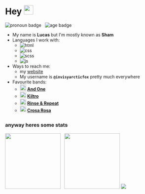 # **Hey** <img src="https://static-cdn.jtvnw.net/emoticons/v2/1/default/dark/5.0" height="30">

![pronoun badge](https://img.shields.io/badge/dynamic/json?url=https%3A%2F%2Fpronoundb.org%2Fshields%2F62fd108a95ed6674fbc907ac.json&query=%24.message&style=for-the-badge&label=pronouns&labelColor=141414&color=009900&link=https%3A%2F%invisyarcticfox.uk)
&nbsp;
![age badge](https://img.shields.io/badge/dynamic/json?url=https%3A%2F%2Fdigidates.de%2Fapi%2Fv1%2Fage%2F2005-05-04&query=%24.age&style=for-the-badge&label=age&labelColor=141414&color=009900&link=https%3A%2F%invisyarcticfox.uk)

- My name is **Lucas** but I'm mostly known as **Sham**
- Languages I work with:
    - ![html](https://img.shields.io/badge/HTML-E34F26?style=for-the-badge&logo=html5&logoColor=fff)
    - ![css](https://img.shields.io/badge/CSS-1572B6?style=for-the-badge&logo=css3&logoColor=fff)
    - ![scss](https://img.shields.io/badge/SCSS-CC6699?style=for-the-badge&logo=sass&logoColor=fff)
    - ![js](https://img.shields.io/badge/js-f7df1e?style=for-the-badge&logo=javascript&logoColor=000)
- Ways to reach me:
    - my [website](https://invisyarcticfox.uk)
    - My username is **`@invisyarcticfox`** pretty much everywhere
- Favourite bands:
    - <img src="https://i.imgur.com/4SFHV89.jpeg" height="20">&nbsp;[**And One**](https://open.spotify.com/artist/6OAueBADydAjR5lP5NqTvv)
    - <img src="https://i.imgur.com/OEvm4SW.png" height="20">&nbsp;[**Kiltro**](https://open.spotify.com/artist/27CC3tpq7WQR25M03jKTZm)
    - <img src="https://i.imgur.com/ELXkFss.jpeg" height="20">&nbsp;[**Rinse & Repeat**](https://open.spotify.com/artist/3LZFx6FDLyv8zoCpORQIK)
    - <img src="https://i.imgur.com/wqlRSVj.jpeg" height="20">&nbsp;[**Crosa Rosa**](https://open.spotify.com/artist/0Orf99XP6n8qBr6p8ThKYp)
##
### anyway heres some stats
 <p float="left">
  <img src="https://github-readme-stats.vercel.app/api?username=invisyarcticfox&theme=dark&title_color=00aa00&text_color=ddd&icon_color=4f8cc9" height="180">&nbsp;&nbsp;
  <img src="https://github-readme-stats.vercel.app/api/top-langs/?username=invisyarcticfox&theme=dark&layout=compact&title_color=00aa00&text_color=ddd&icon_color=4f8cc9" height="180">
  <img src="https://github-profile-trophy.vercel.app/?username=invisyarcticfox&theme=onedark">
</p>

